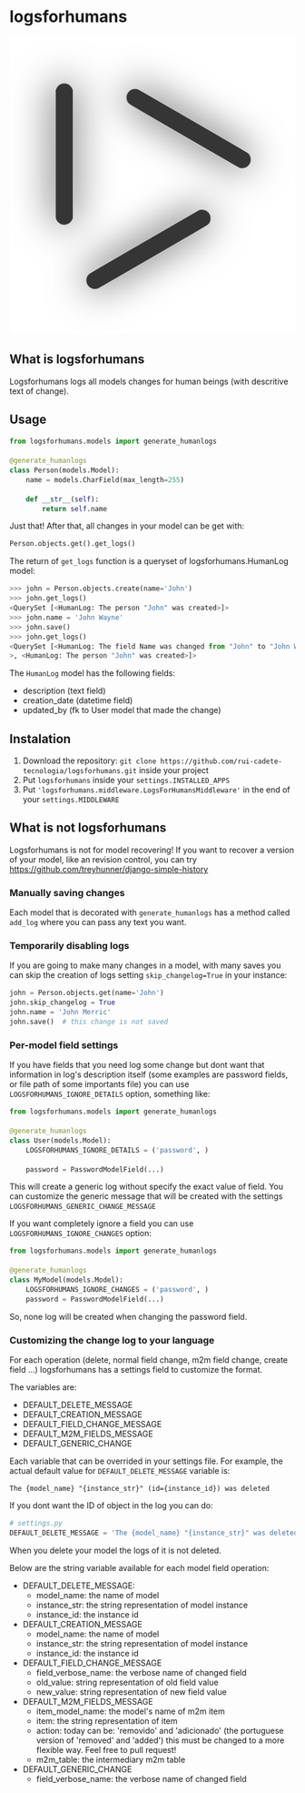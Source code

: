 # logsforhumans

<p align="center">
    <img src="logo/logo.png?raw=true" alt="Logsforhumans logo"/>
</p>

## What is logsforhumans

Logsforhumans logs all models changes for human beings (with descritive text of change).

## Usage
```python
from logsforhumans.models import generate_humanlogs

@generate_humanlogs
class Person(models.Model):
    name = models.CharField(max_length=255)

    def __str__(self):
        return self.name
```

Just that! After that, all changes in your model can be get with:

```python
Person.objects.get().get_logs()
```

The return of `get_logs` function is a queryset of logsforhumans.HumanLog model:

```python
>>> john = Person.objects.create(name='John')
>>> john.get_logs()
<QuerySet [<HumanLog: The person "John" was created>]>
>>> john.name = 'John Wayne'
>>> john.save()
>>> john.get_logs()
<QuerySet [<HumanLog: The field Name was changed from "John" to "John Wayne"
>, <HumanLog: The person "John" was created>]>
```

The `HumanLog` model has the following fields:
- description (text field)
- creation_date (datetime field)
- updated_by (fk to User model that made the change)

## Instalation
1. Download the repository: `git clone https://github.com/rui-cadete-tecnologia/logsforhumans.git` inside your project
2. Put `logsforhumans` inside your `settings.INSTALLED_APPS`
3. Put `'logsforhumans.middleware.LogsForHumansMiddleware'` in the end of your
    `settings.MIDDLEWARE`


## What is not logsforhumans
Logsforhumans is not for model recovering! If you want to recover a version of your model, like an revision control, you can try https://github.com/treyhunner/django-simple-history

### Manually saving changes
Each model that is decorated with `generate_humanlogs` has a method called `add_log` where you can pass any text you want.


### Temporarily disabling logs
If you are going to make many changes in a model, with many saves you can skip the creation
of logs setting `skip_changelog=True` in your instance:
```python
john = Person.objects.get(name='John')
john.skip_changelog = True
john.name = 'John Merric'
john.save()  # this change is not saved
```

### Per-model field settings
If you have fields that you need log some change but dont want that information in log's description itself
(some examples are password fields, or file path of some importants file) you can use `LOGSFORHUMANS_IGNORE_DETAILS`
option, something like:

```python
from logsforhumans.models import generate_humanlogs

@generate_humanlogs
class User(models.Model):
    LOGSFORHUMANS_IGNORE_DETAILS = ('password', )

    password = PasswordModelField(...)
```

This will create a generic log without specify the exact value of field. You can customize the generic message that will be created with the settings `LOGSFORHUMANS_GENERIC_CHANGE_MESSAGE`

If you want completely ignore a field you can use `LOGSFORHUMANS_IGNORE_CHANGES` option:

```python
from logsforhumans.models import generate_humanlogs

@generate_humanlogs
class MyModel(models.Model):
    LOGSFORHUMANS_IGNORE_CHANGES = ('password', )
    password = PasswordModelField(...)
```

So, none log will be created when changing the password field.

### Customizing the change log to your language
For each operation (delete, normal field change, m2m field change, create field ...) logsforhumans has a settings field to customize the format.

The variables are:

- DEFAULT_DELETE_MESSAGE
- DEFAULT_CREATION_MESSAGE
- DEFAULT_FIELD_CHANGE_MESSAGE
- DEFAULT_M2M_FIELDS_MESSAGE
- DEFAULT_GENERIC_CHANGE

Each variable that can be overrided in your settings file. For example, the
actual default value for `DEFAULT_DELETE_MESSAGE` variable is:
```
The {model_name} "{instance_str}" (id={instance_id}) was deleted
```

If you dont want the ID of object in the log you can do:

```python
# settings.py
DEFAULT_DELETE_MESSAGE = 'The {model_name} "{instance_str}" was deleted'
```

When you delete your model the logs of it is not deleted.

Below are the string variable available for each model field operation:
- DEFAULT_DELETE_MESSAGE:
    - model_name: the name of model
    - instance_str: the string representation of model instance
    - instance_id: the instance id
- DEFAULT_CREATION_MESSAGE
    - model_name: the name of model
    - instance_str: the string representation of model instance
    - instance_id: the instance id
- DEFAULT_FIELD_CHANGE_MESSAGE
    - field_verbose_name: the verbose name of changed field
    - old_value: string representation of old field value
    - new_value: string representation of new field value
- DEFAULT_M2M_FIELDS_MESSAGE
    - item_model_name: the model's name of m2m item
    - item: the string representation of item
    - action: today can be: 'removido' and 'adicionado' (the portuguese version of 'removed' and 'added')
        this must be changed to a more flexible way. Feel free to pull request!
    - m2m_table: the intermediary m2m table
- DEFAULT_GENERIC_CHANGE
    - field_verbose_name: the verbose name of changed field

